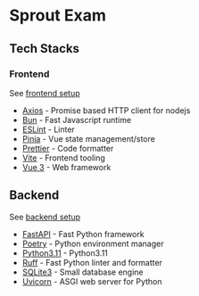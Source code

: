 # Sprout Exam

## Tech Stacks

### Frontend

See [frontend setup](https://github.com/flamendless/tree/main/frontend/README.md)

- [Axios](https://axios-http.com/) - Promise based HTTP client for nodejs
- [Bun](https://bun.sh/) - Fast Javascript runtime
- [ESLint](https://eslint.org/) - Linter
- [Pinia](https://pinia.vuejs.org/) - Vue state management/store
- [Prettier](https://prettier.io/) - Code formatter
- [Vite](https://vitejs.dev/) - Frontend tooling
- [Vue 3](https://vuejs.org/) - Web framework


## Backend

See [backend setup](https://github.com/flamendless/tree/main/backend/README.md)

- [FastAPI](https://fastapi.tiangolo.com/) - Fast Python framework
- [Poetry](https://python-poetry.org/) - Python environment manager
- [Python3.11](https://www.python.org/downloads/release/python-3110/) - Python3.11
- [Ruff](https://github.com/astral-sh/ruff) - Fast Python linter and formatter
- [SQLite3](https://www.sqlite.org/index.html) - Small database engine
- [Uvicorn](https://www.uvicorn.org/) - ASGI web server for Python
